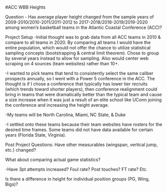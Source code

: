 #ACC WBB Heights

Question - Has average player height changed from the sample years of 2009-2010/2010-2011/2011-2012 to 2017-2018/2018-2019/2019-2020 among women’s basketball teams in the Atlantic Coastal Conference (ACC)?

Project Setup
-Initial thought was to grab data from all ACC teams in 2010 & compare to all teams in 2020.  By comparing all teams I would have the entire population, which would not offer the chance to utilize statistical sampling concepts (bootstrapping & central limit theorem).  Chose to group by several years instead to allow for sampling.  Also would center web scraping on 4 sources (team websites) rather than 10+.

-I wanted to pick teams that tend to consistently select the same caliber prospects annually, so I went with a Power 5 conference in the ACC.  The thought is if I chose a conference that typically has lower tier recruits (which trends toward shorter players), then conference realignment could bring in teams that were dramatically better than the typical team and cause a size increase when it was just a result of an elite school like UConn joining the conference and increasing the height average.  

-My teams will be North Carolina, Miami, NC State, & Duke

-I settled onto these teams because their team websites have rosters for the desired time frames.  Some teams did not have data available for certain years (Florida State, Virginia).

Post Project Questions:
Have other measurables (wingspan, vertical jump, etc.) changed?

What about comparing actual game statistics?

-Have 3pt attempts increased?  Foul rate?  Post touches?  FT rate? Etc.

Is there a difference in height for individual position groups (PG, Wing, Bigs)?




